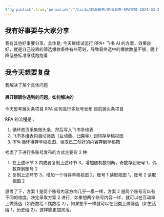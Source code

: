 ```yaml
---
{"dg-publish":true,"permalink":"/Cards/航海日志/航海日志-RPA提效-2024-03-26/","tags":["生财有术","航海日志","RPA提效"],"noteIcon":3,"created":"2024-03-26","updated":"2024-04-10"}
---
```


## 我有好事要与大家分享
我有其他好事要分享，具体是: 今天继续试运行 RPA+ 飞书 AI 的方案，效果良好，就是自己设置的筛选爆款条件有些苛刻，导致最终选中的爆款数量不够，晚上降低些标准继续跑跑看

## 我今天想要复盘 
我解决了某个具体问题

#### 展开聊聊你遇到的问题，如何解决的
今天思考微头条项目 RPA 如何进行多账号发布 目前微头条项目 

RPA 的流程是：
1. 循环首页采集微头条，然后写入飞书多维表 
2. 飞书多维表内自动筛选（互动量、归类等）到待存草稿视图
3. RPA 循环待存草稿视图，读取已二创好的内容存到草稿箱 

考虑了下进行多账号发布的方式主要有 2 种 
1. 在上述环节 3 内或者复制上述环节 3，增加随机数判断，奇数存到账号 1，偶数存到账号 2 
2. 复制上述环节 3，增加一个待存草稿视图 2，账号 1 读取视图 1，账号 2 读取视图 2 

思考了下，方案 1 是两个账号内容方向几乎一模一样，方案 2 是两个账号可以有不同的维度。决定采取方案 2 进行，如果想两个账号内容一样，就可以在互动率上做筛选（如奇数给 1 偶数给 2），如果想不一样就可以在归类上做筛选（如生活给 1，历史给 2）。这样能更加灵活。